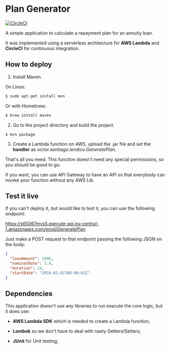 # Plan Generator
[![CircleCI](https://circleci.com/gh/Victor-DS/PlanGenerator.svg?style=svg)](https://circleci.com/gh/Victor-DS/PlanGenerator)

A simple application to calculate a repayment plan for an annuity loan.

It was implemented using a serverless architecture for **AWS Lambda** and **CircleCI** for continuous integration.

## How to deploy
1. Install Maven.

On Linux:

```bash
$ sudo apt-get install mvn
```

Or with Homebrew:

```bash
$ brew install maven
```

2. Go to the project directory and build the project.

```
$ mvn package
```

3. Create a Lambda function on AWS, upload the .jar file and set the **handler** as *victor.santiago.lendico.GeneratePlan*.

That's all you need. This function doesn't need any special permissions, so you should be good to go.

If you want, you can use API Gateway to have an API so that everybody can invoke your function without any AWS Lib.


## Test it live
If you can't deploy it, but would like to test it, you can use the following endpoint:

https://s65067mvs5.execute-api.eu-central-1.amazonaws.com/prod/GeneratePlan

Just make a POST request to that endpoint passing the following JSON on the body:

```json
{
  "loanAmount": 5000,
  "nominalRate": 5.0,
  "duration": 24,
  "startDate": "2018-01-01T00:00:01Z"
}
```

## Dependencies
This application doesn't use any libraries to run execute the core logic, but it does use:

- **AWS Lambda SDK** which is needed to create a Lambda function;

- **Lombok** so we don't have to deal with nasty Getters/Setters;

- **JUnit** for Unit testing;
